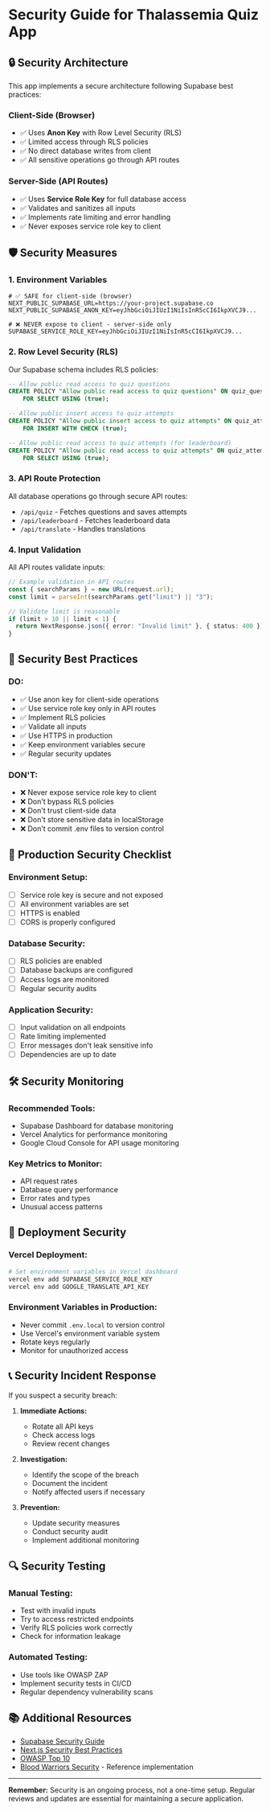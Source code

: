 # Security Guide for Thalassemia Quiz App

## 🔒 Security Architecture

This app implements a secure architecture following Supabase best practices:

### **Client-Side (Browser)**

- ✅ Uses **Anon Key** with Row Level Security (RLS)
- ✅ Limited access through RLS policies
- ✅ No direct database writes from client
- ✅ All sensitive operations go through API routes

### **Server-Side (API Routes)**

- ✅ Uses **Service Role Key** for full database access
- ✅ Validates and sanitizes all inputs
- ✅ Implements rate limiting and error handling
- ✅ Never exposes service role key to client

## 🛡️ Security Measures

### **1. Environment Variables**

```env
# ✅ SAFE for client-side (browser)
NEXT_PUBLIC_SUPABASE_URL=https://your-project.supabase.co
NEXT_PUBLIC_SUPABASE_ANON_KEY=eyJhbGciOiJIUzI1NiIsInR5cCI6IkpXVCJ9...

# ❌ NEVER expose to client - server-side only
SUPABASE_SERVICE_ROLE_KEY=eyJhbGciOiJIUzI1NiIsInR5cCI6IkpXVCJ9...
```

### **2. Row Level Security (RLS)**

Our Supabase schema includes RLS policies:

```sql
-- Allow public read access to quiz questions
CREATE POLICY "Allow public read access to quiz questions" ON quiz_questions
    FOR SELECT USING (true);

-- Allow public insert access to quiz attempts
CREATE POLICY "Allow public insert access to quiz attempts" ON quiz_attempts
    FOR INSERT WITH CHECK (true);

-- Allow public read access to quiz attempts (for leaderboard)
CREATE POLICY "Allow public read access to quiz attempts" ON quiz_attempts
    FOR SELECT USING (true);
```

### **3. API Route Protection**

All database operations go through secure API routes:

- `/api/quiz` - Fetches questions and saves attempts
- `/api/leaderboard` - Fetches leaderboard data
- `/api/translate` - Handles translations

### **4. Input Validation**

All API routes validate inputs:

```typescript
// Example validation in API routes
const { searchParams } = new URL(request.url);
const limit = parseInt(searchParams.get("limit") || "3");

// Validate limit is reasonable
if (limit > 10 || limit < 1) {
  return NextResponse.json({ error: "Invalid limit" }, { status: 400 });
}
```

## 🚨 Security Best Practices

### **DO:**

- ✅ Use anon key for client-side operations
- ✅ Use service role key only in API routes
- ✅ Implement RLS policies
- ✅ Validate all inputs
- ✅ Use HTTPS in production
- ✅ Keep environment variables secure
- ✅ Regular security updates

### **DON'T:**

- ❌ Never expose service role key to client
- ❌ Don't bypass RLS policies
- ❌ Don't trust client-side data
- ❌ Don't store sensitive data in localStorage
- ❌ Don't commit .env files to version control

## 🔐 Production Security Checklist

### **Environment Setup:**

- [ ] Service role key is secure and not exposed
- [ ] All environment variables are set
- [ ] HTTPS is enabled
- [ ] CORS is properly configured

### **Database Security:**

- [ ] RLS policies are enabled
- [ ] Database backups are configured
- [ ] Access logs are monitored
- [ ] Regular security audits

### **Application Security:**

- [ ] Input validation on all endpoints
- [ ] Rate limiting implemented
- [ ] Error messages don't leak sensitive info
- [ ] Dependencies are up to date

## 🛠️ Security Monitoring

### **Recommended Tools:**

- Supabase Dashboard for database monitoring
- Vercel Analytics for performance monitoring
- Google Cloud Console for API usage monitoring

### **Key Metrics to Monitor:**

- API request rates
- Database query performance
- Error rates and types
- Unusual access patterns

## 🚀 Deployment Security

### **Vercel Deployment:**

```bash
# Set environment variables in Vercel dashboard
vercel env add SUPABASE_SERVICE_ROLE_KEY
vercel env add GOOGLE_TRANSLATE_API_KEY
```

### **Environment Variables in Production:**

- Never commit `.env.local` to version control
- Use Vercel's environment variable system
- Rotate keys regularly
- Monitor for unauthorized access

## 📞 Security Incident Response

If you suspect a security breach:

1. **Immediate Actions:**

   - Rotate all API keys
   - Check access logs
   - Review recent changes

2. **Investigation:**

   - Identify the scope of the breach
   - Document the incident
   - Notify affected users if necessary

3. **Prevention:**
   - Update security measures
   - Conduct security audit
   - Implement additional monitoring

## 🔍 Security Testing

### **Manual Testing:**

- Test with invalid inputs
- Try to access restricted endpoints
- Verify RLS policies work correctly
- Check for information leakage

### **Automated Testing:**

- Use tools like OWASP ZAP
- Implement security tests in CI/CD
- Regular dependency vulnerability scans

## 📚 Additional Resources

- [Supabase Security Guide](https://supabase.com/docs/guides/auth/row-level-security)
- [Next.js Security Best Practices](https://nextjs.org/docs/advanced-features/security-headers)
- [OWASP Top 10](https://owasp.org/www-project-top-ten/)
- [Blood Warriors Security](https://www.bloodwarriors.in) - Reference implementation

---

**Remember:** Security is an ongoing process, not a one-time setup. Regular reviews and updates are essential for maintaining a secure application.
